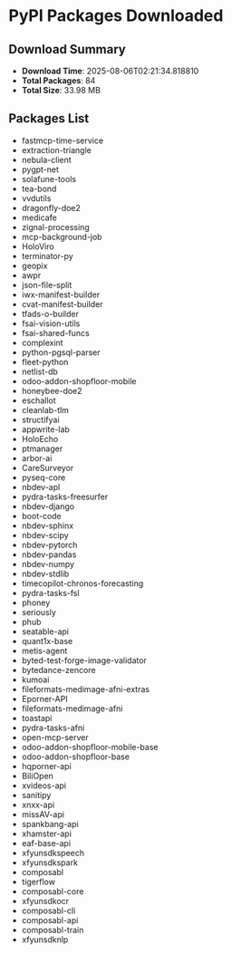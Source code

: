 # PyPI Packages Downloaded

## Download Summary
- **Download Time**: 2025-08-06T02:21:34.818810
- **Total Packages**: 84
- **Total Size**: 33.98 MB

## Packages List
- fastmcp-time-service
- extraction-triangle
- nebula-client
- pygpt-net
- solafune-tools
- tea-bond
- vvdutils
- dragonfly-doe2
- medicafe
- zignal-processing
- mcp-background-job
- HoloViro
- terminator-py
- geopix
- awpr
- json-file-split
- iwx-manifest-builder
- cvat-manifest-builder
- tfads-o-builder
- fsai-vision-utils
- fsai-shared-funcs
- complexint
- python-pgsql-parser
- fleet-python
- netlist-db
- odoo-addon-shopfloor-mobile
- honeybee-doe2
- eschallot
- cleanlab-tlm
- structifyai
- appwrite-lab
- HoloEcho
- ptmanager
- arbor-ai
- CareSurveyor
- pyseq-core
- nbdev-apl
- pydra-tasks-freesurfer
- nbdev-django
- boot-code
- nbdev-sphinx
- nbdev-scipy
- nbdev-pytorch
- nbdev-pandas
- nbdev-numpy
- nbdev-stdlib
- timecopilot-chronos-forecasting
- pydra-tasks-fsl
- phoney
- seriously
- phub
- seatable-api
- quant1x-base
- metis-agent
- byted-test-forge-image-validator
- bytedance-zencore
- kumoai
- fileformats-medimage-afni-extras
- Eporner-API
- fileformats-medimage-afni
- toastapi
- pydra-tasks-afni
- open-mcp-server
- odoo-addon-shopfloor-mobile-base
- odoo-addon-shopfloor-base
- hqporner-api
- BiliOpen
- xvideos-api
- sanitipy
- xnxx-api
- missAV-api
- spankbang-api
- xhamster-api
- eaf-base-api
- xfyunsdkspeech
- xfyunsdkspark
- composabl
- tigerflow
- composabl-core
- xfyunsdkocr
- composabl-cli
- composabl-api
- composabl-train
- xfyunsdknlp
